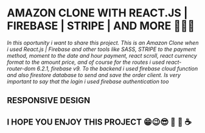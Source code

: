 # AMAZON CLONE WITH REACT.JS | FIREBASE | STRIPE | AND MORE 🚀🚀🚀

_In this oportunity i want to share this project. This is an Amazon Clone when i used React.js | Firebase and other tools like SASS, STRIPE to the payment method, moment to the date and hour payment, react scroll, react currency format to the amount price, and of course for the routes i used react-router-dom 6.2.1, firebase v9. To the backend i used firebase cloud function and also firestore database to send and save the order client. Is very important to say that the login i used firebase authentication too_

## RESPONSIVE DESIGN


## I HOPE YOU ENJOY THIS PROJECT 😁😉😎 🚀 🍺 ☕
